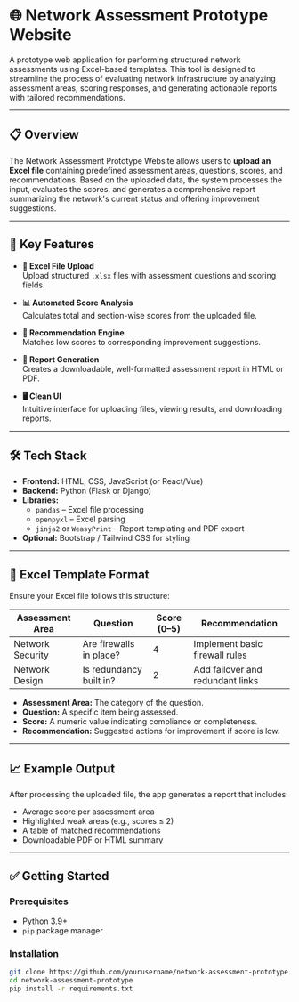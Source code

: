 # 🌐 Network Assessment Prototype Website

A prototype web application for performing structured network assessments using Excel-based templates. This tool is designed to streamline the process of evaluating network infrastructure by analyzing assessment areas, scoring responses, and generating actionable reports with tailored recommendations.

---

## 📋 Overview

The Network Assessment Prototype Website allows users to **upload an Excel file** containing predefined assessment areas, questions, scores, and recommendations. Based on the uploaded data, the system processes the input, evaluates the scores, and generates a comprehensive report summarizing the network's current status and offering improvement suggestions.

---

## 🚀 Key Features

- **📁 Excel File Upload**  
  Upload structured `.xlsx` files with assessment questions and scoring fields.

- **📊 Automated Score Analysis**  
  Calculates total and section-wise scores from the uploaded file.

- **🧠 Recommendation Engine**  
  Matches low scores to corresponding improvement suggestions.

- **📄 Report Generation**  
  Creates a downloadable, well-formatted assessment report in HTML or PDF.

- **🖥️ Clean UI**  
  Intuitive interface for uploading files, viewing results, and downloading reports.

---

## 🛠️ Tech Stack

- **Frontend:** HTML, CSS, JavaScript (or React/Vue)
- **Backend:** Python (Flask or Django)
- **Libraries:**
  - `pandas` – Excel file processing
  - `openpyxl` – Excel parsing
  - `jinja2` or `WeasyPrint` – Report templating and PDF export
- **Optional:** Bootstrap / Tailwind CSS for styling

---

## 📂 Excel Template Format

Ensure your Excel file follows this structure:

| Assessment Area | Question | Score (0–5) | Recommendation |
|------------------|----------|-------------|----------------|
| Network Security | Are firewalls in place? | 4 | Implement basic firewall rules |
| Network Design   | Is redundancy built in? | 2 | Add failover and redundant links |

- **Assessment Area:** The category of the question.
- **Question:** A specific item being assessed.
- **Score:** A numeric value indicating compliance or completeness.
- **Recommendation:** Suggested actions for improvement if score is low.

---

## 📈 Example Output

After processing the uploaded file, the app generates a report that includes:

- Average score per assessment area
- Highlighted weak areas (e.g., scores ≤ 2)
- A table of matched recommendations
- Downloadable PDF or HTML summary

---

## ✅ Getting Started

### Prerequisites

- Python 3.9+
- `pip` package manager

### Installation

```bash
git clone https://github.com/yourusername/network-assessment-prototype.git
cd network-assessment-prototype
pip install -r requirements.txt
